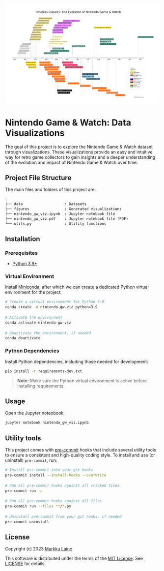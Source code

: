 ![Timeless Classics: The Evolution of Nintendo Game & Watch](./figures/nintendo_game_and_watch_timeline.png)

# Nintendo Game & Watch: Data Visualizations

The goal of this project is to explore the Nintendo Game & Watch dataset through visualizations. These visualizations provide an easy and intuitive way for retro game collectors to gain insights and a deeper understanding of the evolution and impact of Nintendo Game & Watch over time.


## Project File Structure

The main files and folders of this project are:

```
.
├── data                   : Datasets
├── figures                : Generated visualizations
├── nintendo_gw_viz.ipynb  : Jupyter notebook file
├── nintendo_gw_viz.pdf    : Jupyter notebook file (PDF)
└── utils.py               : Utility functions
```


## Installation

### Prerequisites

* [Python 3.9+](https://www.python.org/)

### Virtual Environment

Install [Miniconda](https://docs.conda.io/en/latest/miniconda.html), after which we can create a dedicated Python virtual environment for the project:

```bash
# Create a virtual environment for Python 3.9
conda create -n nintendo-gw-viz python=3.9

# Activate the environment
conda activate nintendo-gw-viz

# Deactivate the environment, if needed
conda deactivate
```

### Python Dependencies

Install Python dependencies, including those needed for development:

```bash
pip install -r requirements-dev.txt
```

> **Note:** Make sure the Python virtual environment is active before installing requirements.


## Usage

Open the Jupyter noteobook:

```bash
jupyter notebook nintendo_gw_viz.ipynb
```


## Utility tools

This project comes with [pre-commit](https://pypi.org/project/pre-commit/) hooks that include several utility tools to ensure a consistent and high-quality coding style. To install and use (or uninstall) `pre-commit`, run:

```bash
# Install pre-commit into your git hooks
pre-commit install --install-hooks --overwrite

# Run all pre-commit hooks against all tracked files
pre-commit run -a

# Run all pre-commit hooks against all files
pre-commit run --files **/*.py

# Uninstall pre-commit from your git hooks, if needed
pre-commit uninstall
```


## License

Copyright (c) 2023 [Markku Laine](https://markkulaine.com)

This software is distributed under the terms of the [MIT License](https://opensource.org/license/mit/). See [LICENSE](./LICENSE) for details.
